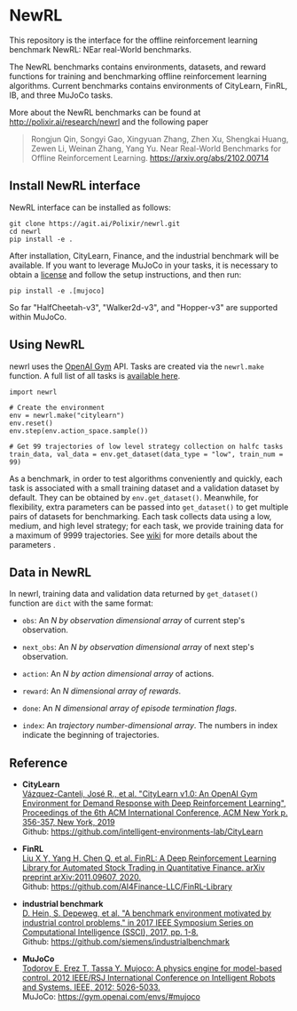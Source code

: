 # NewRL

This repository is the interface for the offline reinforcement learning benchmark NewRL: NEar real-World benchmarks.

The NewRL benchmarks contains environments, datasets, and reward functions for training and benchmarking offline reinforcement learning algorithms. Current benchmarks contains environments of CityLearn, FinRL, IB, and three MuJoCo tasks.

More about the NewRL benchmarks can be found at http://polixir.ai/research/newrl and the following paper

> Rongjun Qin, Songyi Gao, Xingyuan Zhang, Zhen Xu, Shengkai Huang, Zewen Li, Weinan Zhang, Yang Yu. Near Real-World Benchmarks for Offline Reinforcement Learning. https://arxiv.org/abs/2102.00714

## Install NewRL interface

NewRL interface can be installed as follows:

```
git clone https://agit.ai/Polixir/newrl.git
cd newrl
pip install -e .
```

After installation, CityLearn, Finance, and the industrial benchmark will be available. If you want  to leverage MuJoCo in your tasks, it is necessary to obtain a [license](https://www.roboti.us/license.html) and follow the setup instructions, and then run:

```
pip install -e .[mujoco]
```

So far "HalfCheetah-v3", "Walker2d-v3", and "Hopper-v3" are supported within MuJoCo.

## Using NewRL

newrl uses the [OpenAI Gym](https://github.com/openai/gym) API. Tasks are created via the `newrl.make` function. A full list of all tasks is [available here](https://agit.ai/Polixir/newrl/wiki/Tasks).

```
import newrl

# Create the environment
env = newrl.make("citylearn")
env.reset()
env.step(env.action_space.sample())

# Get 99 trajectories of low level strategy collection on halfc tasks
train_data, val_data = env.get_dataset(data_type = "low", train_num = 99)
```

As a benchmark, in order to test algorithms conveniently and quickly, each task is associated with a small training dataset and a validation dataset by default. They can be obtained by `env.get_dataset()`. Meanwhile, for flexibility, extra parameters can be passed into `get_dataset()` to get multiple pairs of datasets for benchmarking. Each task collects data using a low, medium, and high level strategy; for each task, we provide training data for a maximum of 9999 trajectories. See [wiki](https://agit.ai/Polixir/newrl/wiki/core) for more details about the parameters .

## Data in NewRL

In newrl, training data and validation data returned by `get_dataset()` function are `dict` with  the same format:

- `obs`: An <i> N by observation dimensional array </i> of current step's observation.

- `next_obs`: An <i> N by observation dimensional array </i> of next step's observation.

- `action`: An <i> N by action dimensional array </i> of actions.

- `reward`: An <i> N dimensional array of rewards</i>.

- `done`: An <i> N dimensional array of episode termination flags</i>.

- `index`: An <i> trajectory number-dimensional array</i>. 
  The numbers in index indicate the beginning of trajectories.

## Reference

- <b>CityLearn</b> <br>
  [Vázquez-Canteli, José R., et al. "CityLearn v1.0: An OpenAI Gym Environment for Demand 
  Response with Deep Reinforcement Learning", Proceedings of the 6th ACM International Conference, 
  ACM New York p. 356-357, New York, 2019](https://dl.acm.org/doi/10.1145/3360322.3360998) <br>
  Github: https://github.com/intelligent-environments-lab/CityLearn

- <b>FinRL</b> <br>
  [Liu X Y, Yang H, Chen Q, et al. FinRL: A Deep Reinforcement Learning Library for 
  Automated Stock Trading in Quantitative Finance. arXiv preprint arXiv:2011.09607, 
  2020.](https://arxiv.org/abs/2011.09607) <br>
  Github: https://github.com/AI4Finance-LLC/FinRL-Library

- <b>industrial benchmark</b> <br>
  [D. Hein, S. Depeweg, et al. "A benchmark environment motivated by industrial control 
  problems," in 2017 IEEE Symposium Series on Computational Intelligence (SSCI), 2017, 
  pp. 1-8.](https://arxiv.org/abs/1709.09480) <br>
  Github: https://github.com/siemens/industrialbenchmark

- <b>MuJoCo</b> <br>
  [Todorov E, Erez T, Tassa Y. Mujoco: A physics engine for model-based control. 
  2012 IEEE/RSJ International Conference on Intelligent Robots and Systems. IEEE, 
  2012: 5026-5033.](https://ieeexplore.ieee.org/abstract/document/6386109) <br>
  MuJoCo: https://gym.openai.com/envs/#mujoco
